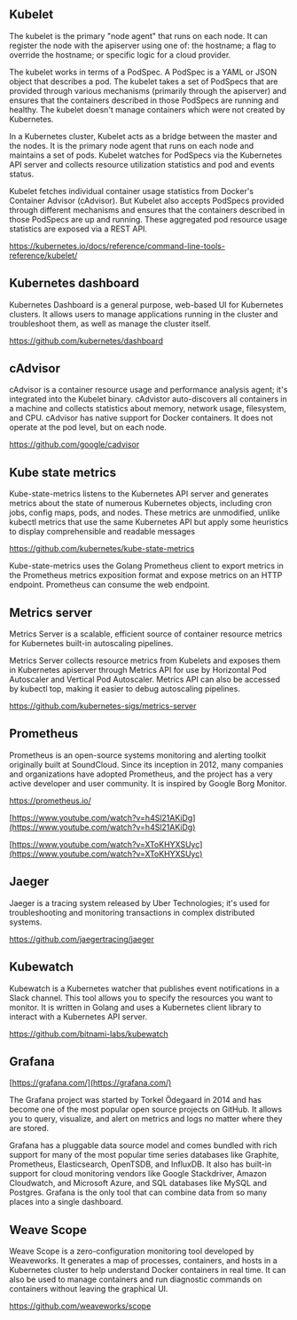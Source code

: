 ## Kubelet

The kubelet is the primary "node agent" that runs on each node. It can register the node with the apiserver using one of: the hostname; a flag to override the hostname; or specific logic for a cloud provider.

The kubelet works in terms of a PodSpec. A PodSpec is a YAML or JSON object that describes a pod. The kubelet takes a set of PodSpecs that are provided through various mechanisms (primarily through the apiserver) and ensures that the containers described in those PodSpecs are running and healthy. The kubelet doesn't manage containers which were not created by Kubernetes.

In a Kubernetes cluster, Kubelet acts as a bridge between the master and the nodes. It is the primary node agent that runs on each node and maintains a set of pods. Kubelet watches for PodSpecs via the Kubernetes API server and collects resource utilization statistics and pod and events status.

Kubelet fetches individual container usage statistics from Docker's Container Advisor (cAdvisor). But Kubelet also accepts PodSpecs provided through different mechanisms and ensures that the containers described in those PodSpecs are up and running. These aggregated pod resource usage statistics are exposed via a REST API.

https://kubernetes.io/docs/reference/command-line-tools-reference/kubelet/

## Kubernetes dashboard

Kubernetes Dashboard is a general purpose, web-based UI for Kubernetes clusters. It allows users to manage applications running in the cluster and troubleshoot them, as well as manage the cluster itself.

https://github.com/kubernetes/dashboard

## cAdvisor

cAdvisor is a container resource usage and performance analysis agent; it's integrated into the Kubelet binary. cAdvistor auto-discovers all containers in a machine and collects statistics about memory, network usage, filesystem, and CPU. cAdvisor has native support for Docker containers. It does not operate at the pod level, but on each node.

https://github.com/google/cadvisor

## Kube state metrics


Kube-state-metrics listens to the Kubernetes API server and generates metrics about the state of numerous Kubernetes objects, including cron jobs, config maps, pods, and nodes. These metrics are unmodified, unlike kubectl metrics that use the same Kubernetes API but apply some heuristics to display comprehensible and readable messages

https://github.com/kubernetes/kube-state-metrics

Kube-state-metrics uses the Golang Prometheus client to export metrics in the Prometheus metrics exposition format and expose metrics on an HTTP endpoint. Prometheus can consume the web endpoint.

## Metrics server

Metrics Server is a scalable, efficient source of container resource metrics for Kubernetes built-in autoscaling pipelines.

Metrics Server collects resource metrics from Kubelets and exposes them in Kubernetes apiserver through Metrics API for use by Horizontal Pod Autoscaler and Vertical Pod Autoscaler. Metrics API can also be accessed by kubectl top, making it easier to debug autoscaling pipelines.

https://github.com/kubernetes-sigs/metrics-server
 
## Prometheus

Prometheus is an open-source systems monitoring and alerting toolkit originally built at SoundCloud. Since its inception in 2012, many companies and organizations have adopted Prometheus, and the project has a very active developer and user community. It is inspired by Google Borg Monitor.

https://prometheus.io/

[https://www.youtube.com/watch?v=h4Sl21AKiDg](https://www.youtube.com/watch?v=h4Sl21AKiDg)

[https://www.youtube.com/watch?v=XToKHYXSUyc](https://www.youtube.com/watch?v=XToKHYXSUyc)

## Jaeger

Jaeger is a tracing system released by Uber Technologies; it's used for troubleshooting and monitoring transactions in complex distributed systems.

https://github.com/jaegertracing/jaeger

## Kubewatch

Kubewatch is a Kubernetes watcher that publishes event notifications in a Slack channel. This tool allows you to specify the resources you want to monitor. It is written in Golang and uses a Kubernetes client library to interact with a Kubernetes API server.

https://github.com/bitnami-labs/kubewatch




## Grafana

[https://grafana.com/](https://grafana.com/)

The Grafana project was started by Torkel Ödegaard in 2014 and has become one of the most popular open source projects on GitHub. It allows you to query, visualize, and alert on metrics and logs no matter where they are stored.

Grafana has a pluggable data source model and comes bundled with rich support for many of the most popular time series databases like Graphite, Prometheus, Elasticsearch, OpenTSDB, and InfluxDB. It also has built-in support for cloud monitoring vendors like Google Stackdriver, Amazon Cloudwatch, and Microsoft Azure, and SQL databases like MySQL and Postgres. Grafana is the only tool that can combine data from so many places into a single dashboard.


## Weave Scope

Weave Scope is a zero-configuration monitoring tool developed by Weaveworks. It generates a map of processes, containers, and hosts in a Kubernetes cluster to help understand Docker containers in real time. It can also be used to manage containers and run diagnostic commands on containers without leaving the graphical UI.

https://github.com/weaveworks/scope

